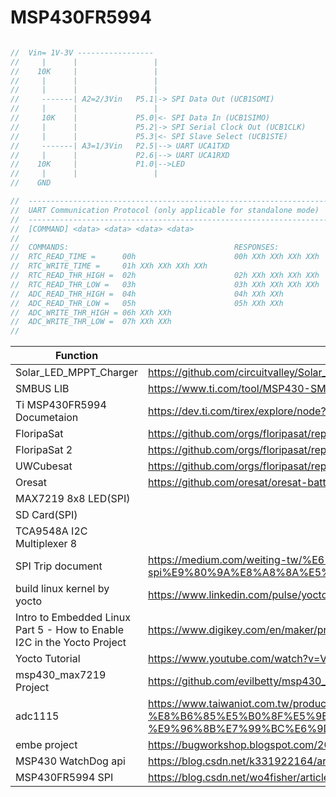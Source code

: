 # MSP430FR5994


```c

//  Vin= 1V-3V -----------------
//     |      |                 |
//    10K     |                 |
//     |      |                 |
//     |      |                 |
//     -------| A2=2/3Vin   P5.1|-> SPI Data Out (UCB1SOMI)
//     |      |                 |
//     10K    |             P5.0|<- SPI Data In (UCB1SIMO)
//     |      |             P5.2|-> SPI Serial Clock Out (UCB1CLK)
//     |      |             P5.3|<- SPI Slave Select (UCB1STE)
//     -------| A3=1/3Vin   P2.5|--> UART UCA1TXD
//     |      |             P2.6|--> UART UCA1RXD
//    10K     |             P1.0|-->LED
//     |      |                 |
//    GND

//  --------------------------------------------------------------------------
//  UART Communication Protocol (only applicable for standalone mode)
//  --------------------------------------------------------------------------
//  [COMMAND] <data> <data> <data> <data>
//
//  COMMANDS:                                     RESPONSES:
//  RTC_READ_TIME =      00h                      00h XXh XXh XXh XXh
//  RTC_WRITE_TIME =     01h XXh XXh XXh XXh
//  RTC_READ_THR_HIGH =  02h                      02h XXh XXh XXh XXh
//  RTC_READ_THR_LOW =   03h                      03h XXh XXh XXh XXh
//  ADC_READ_THR_HIGH =  04h                      04h XXh XXh
//  ADC_READ_THR_LOW =   05h                      05h XXh XXh
//  ADC_WRITE_THR_HIGH = 06h XXh XXh
//  ADC_WRITE_THR_LOW =  07h XXh XXh
//
```


|  Function                   | REF Link  |
|  ---------------------------| --------  |
| Solar_LED_MPPT_Charger      | https://github.com/circuitvalley/Solar_LED_MPPT_Charger |
| SMBUS LIB                   | https://www.ti.com/tool/MSP430-SMBUS#downloads| 
| Ti MSP430FR5994 Documetaion | https://dev.ti.com/tirex/explore/node?node=A__AMwsQ36ncmEHzBjPlhXZZg__msp430ware__IOGqZri__LATEST|
| FloripaSat                  | https://github.com/orgs/floripasat/repositories?q=eps|
| FloripaSat 2                | https://github.com/orgs/floripasat/repositories?q=eps|
| UWCubesat                   | https://github.com/orgs/floripasat/repositories?q=eps|
| Oresat                      | https://github.com/oresat/oresat-batteries , https://github.com/oresat/oresat-battery-testing|
| MAX7219 8x8 LED(SPI) |  |
| SD Card(SPI) | |
| TCA9548A I2C Multiplexer 8 | |
|SPI Trip document | https://medium.com/weiting-tw/%E6%8A%80%E8%A1%93%E7%AD%86%E8%A8%98-spi%E9%80%9A%E8%A8%8A%E5%8D%94%E5%AE%9A%E6%93%8D%E4%BD%9C-a9c6f4b8462a|
| build linux kernel by yocto| https://www.linkedin.com/pulse/yocto-embedded-linux-building-your-own-first-image-raspberry-haddad/|
|Intro to Embedded Linux Part 5 - How to Enable I2C in the Yocto Project| https://www.digikey.com/en/maker/projects/intro-to-embedded-linux-part-5-how-to-enable-i2c-in-the-yocto-project/6843bbf9a83c4c96888fccada1e7aedf|
|Yocto Tutorial  | https://www.youtube.com/watch?v=VFRrbMVboyE&list=PLwqS94HTEwpQmgL1UsSwNk_2tQdzq3eVJ&index=50|
| msp430_max7219 Project|https://github.com/evilbetty/msp430_max7219_ledmatrix|
| adc1115| https://www.taiwaniot.com.tw/product/ads1115-%E8%B6%85%E5%B0%8F%E5%9E%8B16%E4%BD%8D%E7%B2%BE%E5%AF%86%E6%A8%A1%E6%95%B8%E8%BD%89%E6%8F%9B%E5%99%A8adc-%E9%96%8B%E7%99%BC%E6%9D%BF%E6%A8%A1%E7%B5%84/|
| embe project | https://bugworkshop.blogspot.com/2018/11/diy-esp32esp32-ov7670-al422b.html|
| MSP430 WatchDog api | https://blog.csdn.net/k331922164/article/details/108135881|
| MSP430FR5994 SPI | https://blog.csdn.net/wo4fisher/article/details/124586449|

